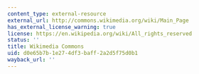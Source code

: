 ```yaml
---
content_type: external-resource
external_url: http://commons.wikimedia.org/wiki/Main_Page
has_external_license_warning: true
license: https://en.wikipedia.org/wiki/All_rights_reserved
status: ''
title: Wikimedia Commons
uid: d0e65b7b-1e27-4df3-baff-2a2d5f75d0b1
wayback_url: ''
---
```

